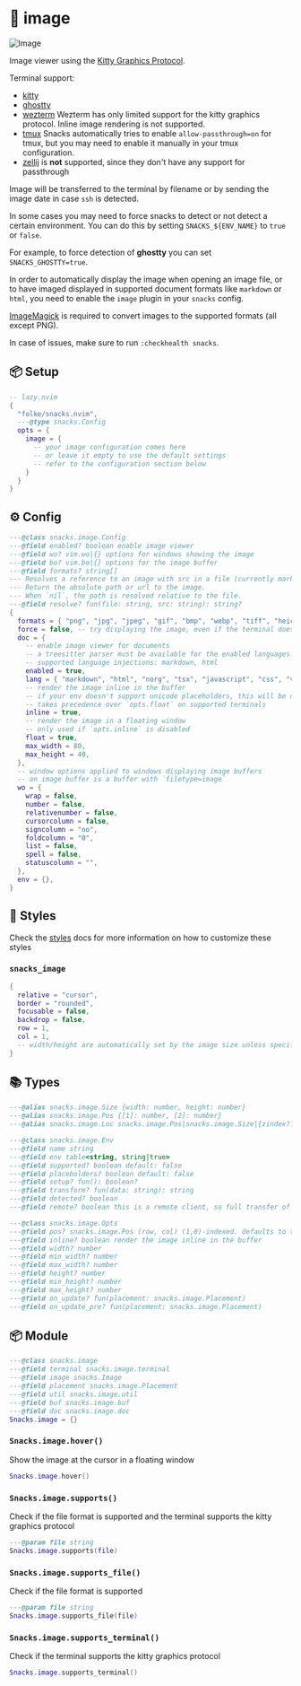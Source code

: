 # 🍿 image

![Image](https://github.com/user-attachments/assets/4e8a686c-bf41-4989-9d74-1641ecf2835f)

Image viewer using the [Kitty Graphics Protocol](https://sw.kovidgoyal.net/kitty/graphics-protocol/).

Terminal support:

- [kitty](https://sw.kovidgoyal.net/kitty/)
- [ghostty](https://ghostty.org/)
- [wezterm](https://wezfurlong.org/wezterm/)
  Wezterm has only limited support for the kitty graphics protocol.
  Inline image rendering is not supported.
- [tmux](https://github.com/tmux/tmux)
  Snacks automatically tries to enable `allow-passthrough=on` for tmux,
  but you may need to enable it manually in your tmux configuration.
- [zellij](https://github.com/zellij-org/zellij) is **not** supported,
  since they don't have any support for passthrough

Image will be transferred to the terminal by filename or by sending the image
date in case `ssh` is detected.

In some cases you may need to force snacks to detect or not detect a certain
environment. You can do this by setting `SNACKS_${ENV_NAME}` to `true` or `false`.

For example, to force detection of **ghostty** you can set `SNACKS_GHOSTTY=true`.

In order to automatically display the image when opening an image file,
or to have imaged displayed in supported document formats like `markdown` or `html`,
you need to enable the `image` plugin in your `snacks` config.

[ImageMagick](https://imagemagick.org/index.php) is required to convert images
to the supported formats (all except PNG).

In case of issues, make sure to run `:checkhealth snacks`.

<!-- docgen -->

## 📦 Setup

```lua
-- lazy.nvim
{
  "folke/snacks.nvim",
  ---@type snacks.Config
  opts = {
    image = {
      -- your image configuration comes here
      -- or leave it empty to use the default settings
      -- refer to the configuration section below
    }
  }
}
```

## ⚙️ Config

```lua
---@class snacks.image.Config
---@field enabled? boolean enable image viewer
---@field wo? vim.wo|{} options for windows showing the image
---@field bo? vim.bo|{} options for the image buffer
---@field formats? string[]
--- Resolves a reference to an image with src in a file (currently markdown only).
--- Return the absolute path or url to the image.
--- When `nil`, the path is resolved relative to the file.
---@field resolve? fun(file: string, src: string): string?
{
  formats = { "png", "jpg", "jpeg", "gif", "bmp", "webp", "tiff", "heic", "avif", "mp4", "mov", "avi", "mkv", "webm" },
  force = false, -- try displaying the image, even if the terminal does not support it
  doc = {
    -- enable image viewer for documents
    -- a treesitter parser must be available for the enabled languages.
    -- supported language injections: markdown, html
    enabled = true,
    lang = { "markdown", "html", "norg", "tsx", "javascript", "css", "vue", "angular" },
    -- render the image inline in the buffer
    -- if your env doesn't support unicode placeholders, this will be disabled
    -- takes precedence over `opts.float` on supported terminals
    inline = true,
    -- render the image in a floating window
    -- only used if `opts.inline` is disabled
    float = true,
    max_width = 80,
    max_height = 40,
  },
  -- window options applied to windows displaying image buffers
  -- an image buffer is a buffer with `filetype=image`
  wo = {
    wrap = false,
    number = false,
    relativenumber = false,
    cursorcolumn = false,
    signcolumn = "no",
    foldcolumn = "0",
    list = false,
    spell = false,
    statuscolumn = "",
  },
  env = {},
}
```

## 🎨 Styles

Check the [styles](https://github.com/folke/snacks.nvim/blob/main/docs/styles.md)
docs for more information on how to customize these styles

### `snacks_image`

```lua
{
  relative = "cursor",
  border = "rounded",
  focusable = false,
  backdrop = false,
  row = 1,
  col = 1,
  -- width/height are automatically set by the image size unless specified below
}
```

## 📚 Types

```lua
---@alias snacks.image.Size {width: number, height: number}
---@alias snacks.image.Pos {[1]: number, [2]: number}
---@alias snacks.image.Loc snacks.image.Pos|snacks.image.Size|{zindex?: number}
```

```lua
---@class snacks.image.Env
---@field name string
---@field env table<string, string|true>
---@field supported? boolean default: false
---@field placeholders? boolean default: false
---@field setup? fun(): boolean?
---@field transform? fun(data: string): string
---@field detected? boolean
---@field remote? boolean this is a remote client, so full transfer of the image data is required
```

```lua
---@class snacks.image.Opts
---@field pos? snacks.image.Pos (row, col) (1,0)-indexed. defaults to the top-left corner
---@field inline? boolean render the image inline in the buffer
---@field width? number
---@field min_width? number
---@field max_width? number
---@field height? number
---@field min_height? number
---@field max_height? number
---@field on_update? fun(placement: snacks.image.Placement)
---@field on_update_pre? fun(placement: snacks.image.Placement)
```

## 📦 Module

```lua
---@class snacks.image
---@field terminal snacks.image.terminal
---@field image snacks.Image
---@field placement snacks.image.Placement
---@field util snacks.image.util
---@field buf snacks.image.buf
---@field doc snacks.image.doc
Snacks.image = {}
```

### `Snacks.image.hover()`

Show the image at the cursor in a floating window

```lua
Snacks.image.hover()
```

### `Snacks.image.supports()`

Check if the file format is supported and the terminal supports the kitty graphics protocol

```lua
---@param file string
Snacks.image.supports(file)
```

### `Snacks.image.supports_file()`

Check if the file format is supported

```lua
---@param file string
Snacks.image.supports_file(file)
```

### `Snacks.image.supports_terminal()`

Check if the terminal supports the kitty graphics protocol

```lua
Snacks.image.supports_terminal()
```
